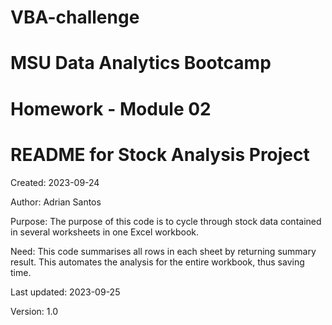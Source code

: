 # VBA-challenge
# MSU Data Analytics Bootcamp
# Homework - Module 02
# README for Stock Analysis Project

Created:		2023-09-24

Author:			Adrian Santos

Purpose:		The purpose of this code is to cycle through stock data contained in several worksheets in one Excel workbook.

Need:			This code summarises all rows in each sheet by returning summary result. This automates the analysis for the entire workbook, thus saving time.

Last updated:		2023-09-25

Version:		1.0
